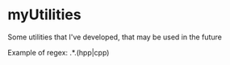 # myUtilities
Some utilities that I've developed, that may be used in the future

Example of regex: .*\.\(hpp\|cpp\)
